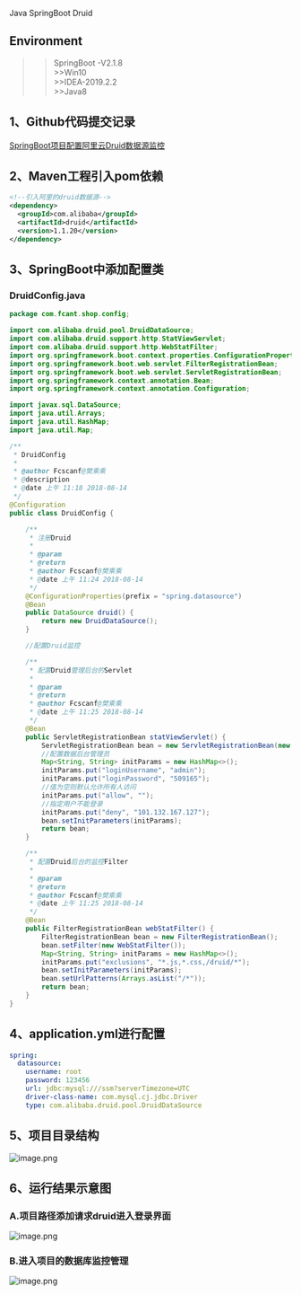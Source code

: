 Java SpringBoot Druid
<a name="w7K5U"></a>
## Environment
>>SpringBoot -V2.1.8<br />>>Win10<br />>>IDEA-2019.2.2<br />>>Java8
<a name="8MKKp"></a>
## 1、Github代码提交记录
[SpringBoot项目配置阿里云Druid数据源监控](https://github.com/Fcscanf/LKDShop/commit/657ad7be10aff32446d1e7a178cefcfcd9f7b720)
<a name="e0904d28"></a>
## 2、Maven工程引入pom依赖
```xml
<!--引入阿里的druid数据源-->
<dependency>
  <groupId>com.alibaba</groupId>
  <artifactId>druid</artifactId>
  <version>1.1.20</version>
</dependency>
```
<a name="9484c9d1"></a>
## 3、SpringBoot中添加配置类
<a name="jcDZz"></a>
### DruidConfig.java
```java
package com.fcant.shop.config;

import com.alibaba.druid.pool.DruidDataSource;
import com.alibaba.druid.support.http.StatViewServlet;
import com.alibaba.druid.support.http.WebStatFilter;
import org.springframework.boot.context.properties.ConfigurationProperties;
import org.springframework.boot.web.servlet.FilterRegistrationBean;
import org.springframework.boot.web.servlet.ServletRegistrationBean;
import org.springframework.context.annotation.Bean;
import org.springframework.context.annotation.Configuration;

import javax.sql.DataSource;
import java.util.Arrays;
import java.util.HashMap;
import java.util.Map;

/**
 * DruidConfig
 *
 * @author Fcscanf@樊乘乘
 * @description
 * @date 上午 11:18 2018-08-14
 */
@Configuration
public class DruidConfig {

    /**
     * 注册Druid
     *
     * @param
     * @return
     * @author Fcscanf@樊乘乘
     * @date 上午 11:24 2018-08-14
     */
    @ConfigurationProperties(prefix = "spring.datasource")
    @Bean
    public DataSource druid() {
        return new DruidDataSource();
    }

    //配置Druid监控

    /**
     * 配置Druid管理后台的Servlet
     *
     * @param
     * @return
     * @author Fcscanf@樊乘乘
     * @date 上午 11:25 2018-08-14
     */
    @Bean
    public ServletRegistrationBean statViewServlet() {
        ServletRegistrationBean bean = new ServletRegistrationBean(new StatViewServlet(), "/druid/*");
        //配置数据后台管理员
        Map<String, String> initParams = new HashMap<>();
        initParams.put("loginUsername", "admin");
        initParams.put("loginPassword", "509165");
        //值为空则默认允许所有人访问
        initParams.put("allow", "");
        //指定用户不能登录
        initParams.put("deny", "101.132.167.127");
        bean.setInitParameters(initParams);
        return bean;
    }

    /**
     * 配置Druid后台的监控Filter
     *
     * @param
     * @return
     * @author Fcscanf@樊乘乘
     * @date 上午 11:25 2018-08-14
     */
    @Bean
    public FilterRegistrationBean webStatFilter() {
        FilterRegistrationBean bean = new FilterRegistrationBean();
        bean.setFilter(new WebStatFilter());
        Map<String, String> initParams = new HashMap<>();
        initParams.put("exclusions", "*.js,*.css,/druid/*");
        bean.setInitParameters(initParams);
        bean.setUrlPatterns(Arrays.asList("/*"));
        return bean;
    }
}

```
<a name="O96Q4"></a>
## 4、application.yml进行配置
```yaml
spring:
  datasource:
    username: root
    password: 123456
    url: jdbc:mysql:///ssm?serverTimezone=UTC
    driver-class-name: com.mysql.cj.jdbc.Driver
    type: com.alibaba.druid.pool.DruidDataSource
```
<a name="oyALl"></a>
##  5、项目目录结构
![image.png](https://cdn.nlark.com/yuque/0/2019/png/396745/1568690693805-1118b116-b2c1-4357-95e2-2508f1e123d9.png#align=left&display=inline&height=541&originHeight=1622&originWidth=988&size=119840&status=done&style=shadow&width=329.3333333333333)
<a name="VHLf0"></a>
## 6、运行结果示意图
<a name="Vxjve"></a>
### A.项目路径添加请求druid进入登录界面
![image.png](https://cdn.nlark.com/yuque/0/2019/png/396745/1568690834955-fd61c49b-ebf5-4283-b0f5-05b9bb4173ed.png#align=left&display=inline&height=687&originHeight=2060&originWidth=3840&size=367133&status=done&style=none&width=1280)
<a name="aG3vH"></a>
### B.进入项目的数据库监控管理
![image.png](https://cdn.nlark.com/yuque/0/2019/png/396745/1568690857863-3f24adbb-924d-4ca3-8461-f2bbd908cf7b.png#align=left&display=inline&height=687&originHeight=2060&originWidth=3840&size=545875&status=done&style=shadow&width=1280)
